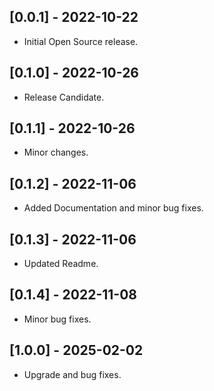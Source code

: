 ## [0.0.1] - 2022-10-22

* Initial Open Source release.

## [0.1.0] - 2022-10-26

* Release Candidate.

## [0.1.1] - 2022-10-26

* Minor changes.

## [0.1.2] - 2022-11-06

* Added Documentation and minor bug fixes.

## [0.1.3] - 2022-11-06

* Updated Readme.

## [0.1.4] - 2022-11-08

* Minor bug fixes.

## [1.0.0] - 2025-02-02

* Upgrade and bug fixes.
